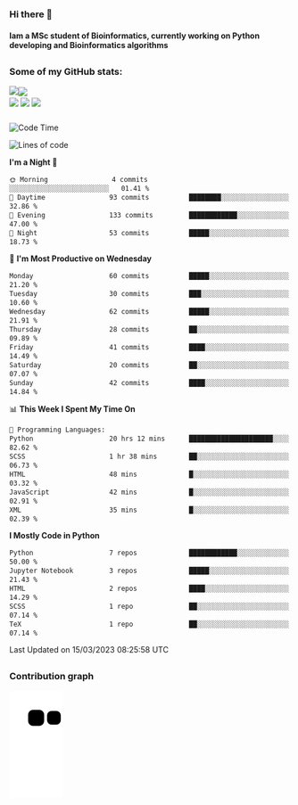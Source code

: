 ### Hi there 👋
#### Iam a MSc student of Bioinformatics, currently working on Python developing and Bioinformatics algorithms

##
### Some of my GitHub stats:

<div>
  <a href="https://github.com/AdrianoSilva19/AdrianoSilva19">
    <img heigth="180" align="left" src="https://github-readme-stats.vercel.app/api?username=AdrianoSilva19&count_private=true&include_all_comits=true&show_icons=true&theme=dracula" />
    <img heigth="180" align="center" src="https://github-readme-stats.vercel.app/api/top-langs/?username=AdrianoSilva19&langs_count=3&theme=dracula" />
  </a>
</div>

<div style="display:inline_block">
  <img align="center" heigth="30" width="30" src="https://cdn.jsdelivr.net/gh/devicons/devicon/icons/python/python-plain.svg" />
  <img align="center" heigth="30" width="30" src="https://cdn.jsdelivr.net/gh/devicons/devicon/icons/r/r-original.svg" />
  <img align="center" heigth="35" width="35" src="https://cdn.jsdelivr.net/gh/devicons/devicon/icons/neo4j/neo4j-original.svg" />
</div>

##

<!--START_SECTION:waka-->
![Code Time](http://img.shields.io/badge/Code%20Time-167%20hrs-blue)

![Lines of code](https://img.shields.io/badge/From%20Hello%20World%20I%27ve%20Written-2.2%20million%20lines%20of%20code-blue)

**I'm a Night 🦉** 

```text
🌞 Morning                4 commits           ░░░░░░░░░░░░░░░░░░░░░░░░░   01.41 % 
🌆 Daytime                93 commits          ████████░░░░░░░░░░░░░░░░░   32.86 % 
🌃 Evening                133 commits         ████████████░░░░░░░░░░░░░   47.00 % 
🌙 Night                  53 commits          █████░░░░░░░░░░░░░░░░░░░░   18.73 % 
```
📅 **I'm Most Productive on Wednesday** 

```text
Monday                   60 commits          █████░░░░░░░░░░░░░░░░░░░░   21.20 % 
Tuesday                  30 commits          ███░░░░░░░░░░░░░░░░░░░░░░   10.60 % 
Wednesday                62 commits          █████░░░░░░░░░░░░░░░░░░░░   21.91 % 
Thursday                 28 commits          ██░░░░░░░░░░░░░░░░░░░░░░░   09.89 % 
Friday                   41 commits          ████░░░░░░░░░░░░░░░░░░░░░   14.49 % 
Saturday                 20 commits          ██░░░░░░░░░░░░░░░░░░░░░░░   07.07 % 
Sunday                   42 commits          ████░░░░░░░░░░░░░░░░░░░░░   14.84 % 
```


📊 **This Week I Spent My Time On** 

```text
💬 Programming Languages: 
Python                   20 hrs 12 mins      █████████████████████░░░░   82.62 % 
SCSS                     1 hr 38 mins        ██░░░░░░░░░░░░░░░░░░░░░░░   06.73 % 
HTML                     48 mins             █░░░░░░░░░░░░░░░░░░░░░░░░   03.32 % 
JavaScript               42 mins             █░░░░░░░░░░░░░░░░░░░░░░░░   02.91 % 
XML                      35 mins             █░░░░░░░░░░░░░░░░░░░░░░░░   02.39 % 
```

**I Mostly Code in Python** 

```text
Python                   7 repos             ████████████░░░░░░░░░░░░░   50.00 % 
Jupyter Notebook         3 repos             █████░░░░░░░░░░░░░░░░░░░░   21.43 % 
HTML                     2 repos             ████░░░░░░░░░░░░░░░░░░░░░   14.29 % 
SCSS                     1 repo              ██░░░░░░░░░░░░░░░░░░░░░░░   07.14 % 
TeX                      1 repo              ██░░░░░░░░░░░░░░░░░░░░░░░   07.14 % 
```




 Last Updated on 15/03/2023 08:25:58 UTC
<!--END_SECTION:waka-->

##

### Contribution graph

![snake svg](https://github.com/AdrianoSilva19/AdrianoSilva19/blob/output/github-contribution-grid-snake.svg)







<!--

Here are some ideas to get you started:

- 🔭 I’m currently working on ...
- 🌱 I’m currently learning ...
- 👯 I’m looking to collaborate on ...
- 🤔 I’m looking for help with ...
- 💬 Ask me about ...
- 📫 How to reach me: ...
- 😄 Pronouns: ...
- ⚡ Fun fact: ...
-->
